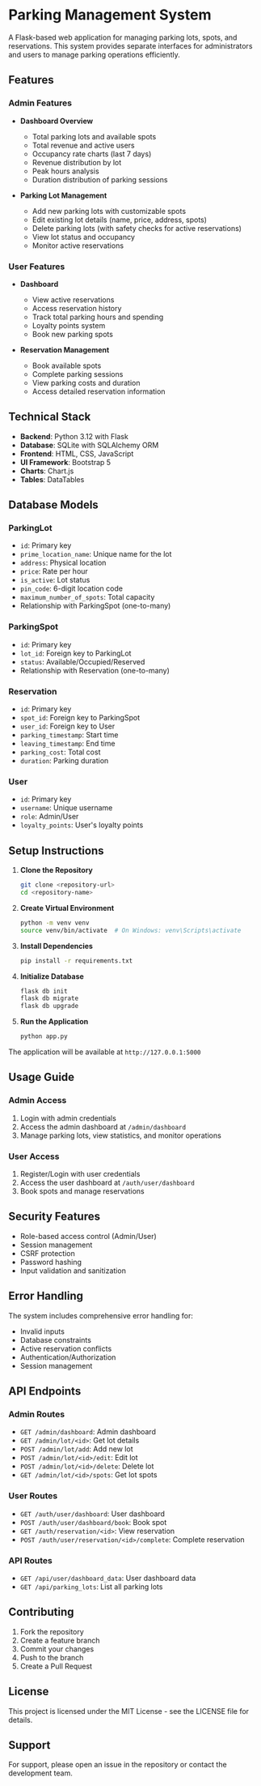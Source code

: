# Parking Management System

A Flask-based web application for managing parking lots, spots, and reservations. This system provides separate interfaces for administrators and users to manage parking operations efficiently.

## Features

### Admin Features
- **Dashboard Overview**
  - Total parking lots and available spots
  - Total revenue and active users
  - Occupancy rate charts (last 7 days)
  - Revenue distribution by lot
  - Peak hours analysis
  - Duration distribution of parking sessions

- **Parking Lot Management**
  - Add new parking lots with customizable spots
  - Edit existing lot details (name, price, address, spots)
  - Delete parking lots (with safety checks for active reservations)
  - View lot status and occupancy
  - Monitor active reservations

### User Features
- **Dashboard**
  - View active reservations
  - Access reservation history
  - Track total parking hours and spending
  - Loyalty points system
  - Book new parking spots

- **Reservation Management**
  - Book available spots
  - Complete parking sessions
  - View parking costs and duration
  - Access detailed reservation information

## Technical Stack

- **Backend**: Python 3.12 with Flask
- **Database**: SQLite with SQLAlchemy ORM
- **Frontend**: HTML, CSS, JavaScript
- **UI Framework**: Bootstrap 5
- **Charts**: Chart.js
- **Tables**: DataTables

## Database Models

### ParkingLot
- `id`: Primary key
- `prime_location_name`: Unique name for the lot
- `address`: Physical location
- `price`: Rate per hour
- `is_active`: Lot status
- `pin_code`: 6-digit location code
- `maximum_number_of_spots`: Total capacity
- Relationship with ParkingSpot (one-to-many)

### ParkingSpot
- `id`: Primary key
- `lot_id`: Foreign key to ParkingLot
- `status`: Available/Occupied/Reserved
- Relationship with Reservation (one-to-many)

### Reservation
- `id`: Primary key
- `spot_id`: Foreign key to ParkingSpot
- `user_id`: Foreign key to User
- `parking_timestamp`: Start time
- `leaving_timestamp`: End time
- `parking_cost`: Total cost
- `duration`: Parking duration

### User
- `id`: Primary key
- `username`: Unique username
- `role`: Admin/User
- `loyalty_points`: User's loyalty points

## Setup Instructions

1. **Clone the Repository**
   ```bash
   git clone <repository-url>
   cd <repository-name>
   ```

2. **Create Virtual Environment**
   ```bash
   python -m venv venv
   source venv/bin/activate  # On Windows: venv\Scripts\activate
   ```

3. **Install Dependencies**
   ```bash
   pip install -r requirements.txt
   ```

4. **Initialize Database**
   ```bash
   flask db init
   flask db migrate
   flask db upgrade
   ```

5. **Run the Application**
   ```bash
   python app.py
   ```

The application will be available at `http://127.0.0.1:5000`

## Usage Guide

### Admin Access
1. Login with admin credentials
2. Access the admin dashboard at `/admin/dashboard`
3. Manage parking lots, view statistics, and monitor operations

### User Access
1. Register/Login with user credentials
2. Access the user dashboard at `/auth/user/dashboard`
3. Book spots and manage reservations

## Security Features

- Role-based access control (Admin/User)
- Session management
- CSRF protection
- Password hashing
- Input validation and sanitization

## Error Handling

The system includes comprehensive error handling for:
- Invalid inputs
- Database constraints
- Active reservation conflicts
- Authentication/Authorization
- Session management

## API Endpoints

### Admin Routes
- `GET /admin/dashboard`: Admin dashboard
- `GET /admin/lot/<id>`: Get lot details
- `POST /admin/lot/add`: Add new lot
- `POST /admin/lot/<id>/edit`: Edit lot
- `POST /admin/lot/<id>/delete`: Delete lot
- `GET /admin/lot/<id>/spots`: Get lot spots

### User Routes
- `GET /auth/user/dashboard`: User dashboard
- `POST /auth/user/dashboard/book`: Book spot
- `GET /auth/reservation/<id>`: View reservation
- `POST /auth/user/reservation/<id>/complete`: Complete reservation

### API Routes
- `GET /api/user/dashboard_data`: User dashboard data
- `GET /api/parking_lots`: List all parking lots

## Contributing

1. Fork the repository
2. Create a feature branch
3. Commit your changes
4. Push to the branch
5. Create a Pull Request

## License

This project is licensed under the MIT License - see the LICENSE file for details.

## Support

For support, please open an issue in the repository or contact the development team. 